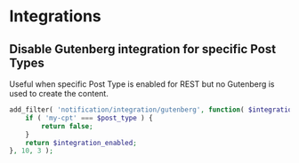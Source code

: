 # Integrations

## Disable Gutenberg integration for specific Post Types

Useful when specific Post Type is enabled for REST but no Gutenberg is used to create the content.

```php
add_filter( 'notification/integration/gutenberg', function( $integration_enabled, $post_type, $trigger ) {
    if ( 'my-cpt' === $post_type ) {
        return false;
    }
    return $integration_enabled;
}, 10, 3 );
```

